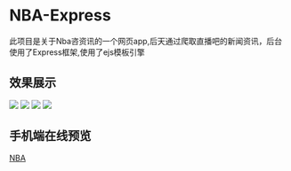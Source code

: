 # NBA-Express
此项目是关于Nba咨资讯的一个网页app,后天通过爬取直播吧的新闻资讯，后台使用了Express框架,使用了ejs模板引擎

## 效果展示
![](http://139.199.104.60/image/NBA1.png)
![](http://139.199.104.60/image/NBA2.png)
![](http://139.199.104.60/image/NBA3.png)
![](http://139.199.104.60/image/NBA4.png)

## 手机端在线预览

[NBA](http://139.199.104.60:8848/index)
